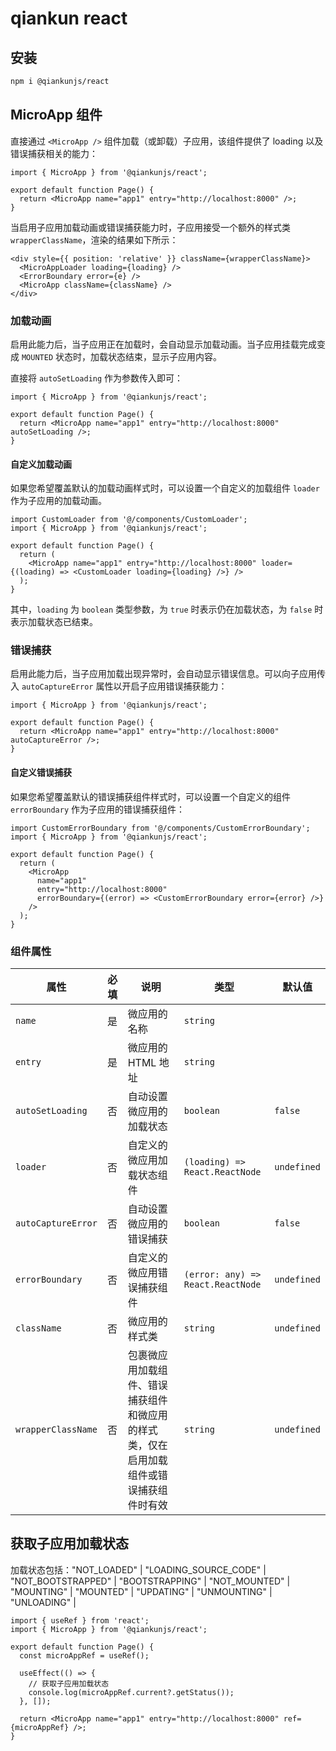 # qiankun react

## 安装

```bash
npm i @qiankunjs/react
```

## MicroApp 组件

直接通过 `<MicroApp />` 组件加载（或卸载）子应用，该组件提供了 loading 以及错误捕获相关的能力：

```tsx
import { MicroApp } from '@qiankunjs/react';

export default function Page() {
  return <MicroApp name="app1" entry="http://localhost:8000" />;
}
```

当启用子应用加载动画或错误捕获能力时，子应用接受一个额外的样式类 `wrapperClassName`，渲染的结果如下所示：

```tsx
<div style={{ position: 'relative' }} className={wrapperClassName}>
  <MicroAppLoader loading={loading} />
  <ErrorBoundary error={e} />
  <MicroApp className={className} />
</div>
```

### 加载动画

启用此能力后，当子应用正在加载时，会自动显示加载动画。当子应用挂载完成变成 `MOUNTED` 状态时，加载状态结束，显示子应用内容。

直接将 `autoSetLoading` 作为参数传入即可：

```tsx
import { MicroApp } from '@qiankunjs/react';

export default function Page() {
  return <MicroApp name="app1" entry="http://localhost:8000" autoSetLoading />;
}
```

#### 自定义加载动画

如果您希望覆盖默认的加载动画样式时，可以设置一个自定义的加载组件 `loader` 作为子应用的加载动画。

```tsx
import CustomLoader from '@/components/CustomLoader';
import { MicroApp } from '@qiankunjs/react';

export default function Page() {
  return (
    <MicroApp name="app1" entry="http://localhost:8000" loader={(loading) => <CustomLoader loading={loading} />} />
  );
}
```

其中，`loading` 为 `boolean` 类型参数，为 `true` 时表示仍在加载状态，为 `false` 时表示加载状态已结束。

### 错误捕获

启用此能力后，当子应用加载出现异常时，会自动显示错误信息。可以向子应用传入 `autoCaptureError` 属性以开启子应用错误捕获能力：

```tsx
import { MicroApp } from '@qiankunjs/react';

export default function Page() {
  return <MicroApp name="app1" entry="http://localhost:8000" autoCaptureError />;
}
```

#### 自定义错误捕获

如果您希望覆盖默认的错误捕获组件样式时，可以设置一个自定义的组件 `errorBoundary` 作为子应用的错误捕获组件：

```tsx
import CustomErrorBoundary from '@/components/CustomErrorBoundary';
import { MicroApp } from '@qiankunjs/react';

export default function Page() {
  return (
    <MicroApp
      name="app1"
      entry="http://localhost:8000"
      errorBoundary={(error) => <CustomErrorBoundary error={error} />}
    />
  );
}
```

### 组件属性

| 属性 | 必填 | 说明 | 类型 | 默认值 |
| --- | --- | --- | --- | --- |
| `name` | 是 | 微应用的名称 | `string` |
| `entry` | 是 | 微应用的 HTML 地址 | `string` |
| `autoSetLoading` | 否 | 自动设置微应用的加载状态 | `boolean` | `false` |
| `loader` | 否 | 自定义的微应用加载状态组件 | `(loading) => React.ReactNode` | `undefined` |
| `autoCaptureError` | 否 | 自动设置微应用的错误捕获 | `boolean` | `false` |
| `errorBoundary` | 否 | 自定义的微应用错误捕获组件 | `(error: any) => React.ReactNode` | `undefined` |
| `className` | 否 | 微应用的样式类 | `string` | `undefined` |
| `wrapperClassName` | 否 | 包裹微应用加载组件、错误捕获组件和微应用的样式类，仅在启用加载组件或错误捕获组件时有效 | `string` | `undefined` |

## 获取子应用加载状态

加载状态包括："NOT_LOADED" | "LOADING_SOURCE_CODE" | "NOT_BOOTSTRAPPED" | "BOOTSTRAPPING" | "NOT_MOUNTED" | "MOUNTING" | "MOUNTED" | "UPDATING" | "UNMOUNTING" | "UNLOADING" |

```tsx
import { useRef } from 'react';
import { MicroApp } from '@qiankunjs/react';

export default function Page() {
  const microAppRef = useRef();

  useEffect(() => {
    // 获取子应用加载状态
    console.log(microAppRef.current?.getStatus());
  }, []);

  return <MicroApp name="app1" entry="http://localhost:8000" ref={microAppRef} />;
}
```
